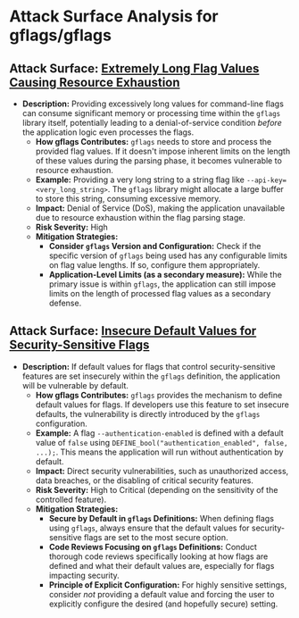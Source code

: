 # Attack Surface Analysis for gflags/gflags

## Attack Surface: [Extremely Long Flag Values Causing Resource Exhaustion](./attack_surfaces/extremely_long_flag_values_causing_resource_exhaustion.md)

* **Description:** Providing excessively long values for command-line flags can consume significant memory or processing time within the `gflags` library itself, potentially leading to a denial-of-service condition *before* the application logic even processes the flags.
    * **How gflags Contributes:** `gflags` needs to store and process the provided flag values. If it doesn't impose inherent limits on the length of these values during the parsing phase, it becomes vulnerable to resource exhaustion.
    * **Example:** Providing a very long string to a string flag like `--api-key=<very_long_string>`. The `gflags` library might allocate a large buffer to store this string, consuming excessive memory.
    * **Impact:** Denial of Service (DoS), making the application unavailable due to resource exhaustion within the flag parsing stage.
    * **Risk Severity:** High
    * **Mitigation Strategies:**
        * **Consider `gflags` Version and Configuration:** Check if the specific version of `gflags` being used has any configurable limits on flag value lengths. If so, configure them appropriately.
        * **Application-Level Limits (as a secondary measure):** While the primary issue is within `gflags`, the application can still impose limits on the length of processed flag values as a secondary defense.

## Attack Surface: [Insecure Default Values for Security-Sensitive Flags](./attack_surfaces/insecure_default_values_for_security-sensitive_flags.md)

* **Description:** If default values for flags that control security-sensitive features are set insecurely within the `gflags` definition, the application will be vulnerable by default.
    * **How gflags Contributes:** `gflags` provides the mechanism to define default values for flags. If developers use this feature to set insecure defaults, the vulnerability is directly introduced by the `gflags` configuration.
    * **Example:** A flag `--authentication-enabled` is defined with a default value of `false` using `DEFINE_bool("authentication_enabled", false, ...);`. This means the application will run without authentication by default.
    * **Impact:** Direct security vulnerabilities, such as unauthorized access, data breaches, or the disabling of critical security features.
    * **Risk Severity:** High to Critical (depending on the sensitivity of the controlled feature).
    * **Mitigation Strategies:**
        * **Secure by Default in `gflags` Definitions:** When defining flags using `gflags`, always ensure that the default values for security-sensitive flags are set to the most secure option.
        * **Code Reviews Focusing on `gflags` Definitions:** Conduct thorough code reviews specifically looking at how flags are defined and what their default values are, especially for flags impacting security.
        * **Principle of Explicit Configuration:** For highly sensitive settings, consider *not* providing a default value and forcing the user to explicitly configure the desired (and hopefully secure) setting.

